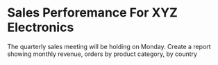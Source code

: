 # Sales Perforemance For XYZ Electronics
The quarterly sales meeting will be holding on Monday. Create a report showing monthly revenue, orders by product category, by country 
